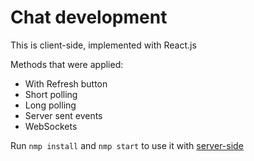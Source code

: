 # Chat development

This is client-side, implemented with React.js

Methods that were applied:

- With Refresh button
- Short polling
- Long polling
- Server sent events
- WebSockets

Run `nmp install` and `nmp start` to use it with [server-side](https://github.com/leonid-vegera/chat-server_side)

